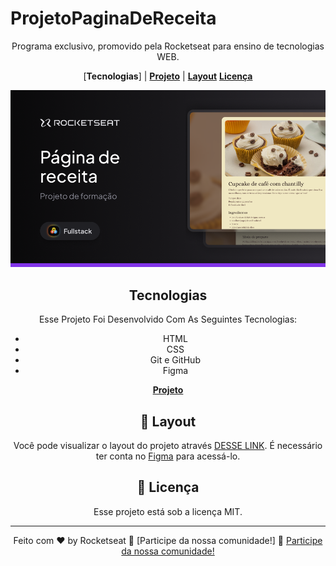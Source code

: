 # ProjetoPaginaDeReceita

<div align="center">

Programa exclusivo, promovido pela Rocketseat para ensino de tecnologias WEB.

<div align="center">

[**Tecnologias**] | [**Projeto**](.vscode/GitHub/preview.png) | [**Layout**](#-layout) [**Licença**](#memo-licença)

</div>

</p>

![ProjetoPaginaDeReceita][def2]

[def2]: .vscode/GitHub/preview.png

## Tecnologias

Esse Projeto Foi Desenvolvido Com As Seguintes Tecnologias:

- HTML
- CSS
- Git e GitHub
- Figma

[**Projeto**][def]

[def]: Untitled-1html

## 🔖 Layout

Você pode visualizar o layout do projeto através [DESSE LINK](https://www.figma.com/design/sM0SbcotG87kDnkzrJPfJk/P%C3%A1gina-de-receita--Community-?node-id=915-685&t=URX6FFUIOqa3MElc-0). É necessário ter conta no [Figma](https://figma.com) para acessá-lo.

## :memo: Licença

Esse projeto está sob a licença MIT.

---

Feito com ♥ by Rocketseat :wave: [Participe da nossa comunidade!] :wave: [Participe da nossa comunidade!](https://discord.gg/rocketseat)